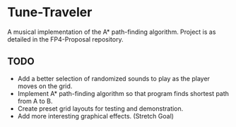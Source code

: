 # Tune-Traveler
A musical implementation of the A* path-finding algorithm.
Project is as detailed in the FP4-Proposal repository.

## TODO
* Add a better selection of randomized sounds to play as the player moves on the grid.
* Implement A* path-finding algorithm so that program finds shortest path from A to B.
* Create preset grid layouts for testing and demonstration.
* Add more interesting graphical effects. (Stretch Goal)
